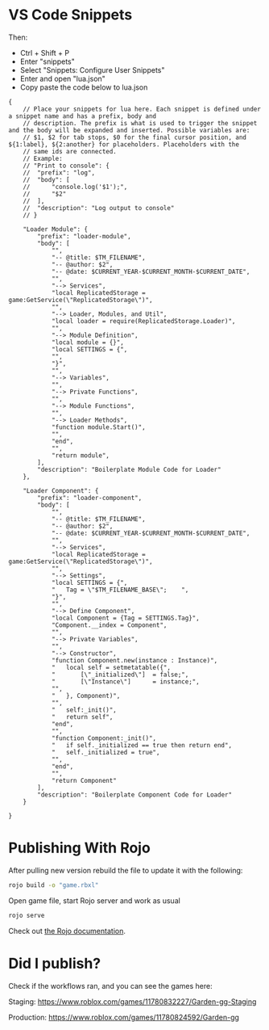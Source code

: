 # VS Code Snippets
Then:
 - Ctrl + Shift + P
 - Enter "snippets"
 - Select "Snippets: Configure User Snippets"
 - Enter and open "lua.json"
 - Copy paste the code below to lua.json

```
{
	// Place your snippets for lua here. Each snippet is defined under a snippet name and has a prefix, body and 
	// description. The prefix is what is used to trigger the snippet and the body will be expanded and inserted. Possible variables are:
	// $1, $2 for tab stops, $0 for the final cursor position, and ${1:label}, ${2:another} for placeholders. Placeholders with the 
	// same ids are connected.
	// Example:
	// "Print to console": {
	// 	"prefix": "log",
	// 	"body": [
	// 		"console.log('$1');",
	// 		"$2"
	// 	],
	// 	"description": "Log output to console"
	// }

	"Loader Module": {
		"prefix": "loader-module",
		"body": [
			"",
			"-- @title: $TM_FILENAME",
			"-- @author: $2",
			"-- @date: $CURRENT_YEAR-$CURRENT_MONTH-$CURRENT_DATE",
			"",
			"--> Services",
			"local ReplicatedStorage = game:GetService(\"ReplicatedStorage\")",
			"",
			"--> Loader, Modules, and Util",
			"local loader = require(ReplicatedStorage.Loader)",
			"",
			"--> Module Definition",
			"local module = {}",
			"local SETTINGS = {",
			"",
			"}",
			"",
			"--> Variables",
			"",
			"--> Private Functions",
			"",
			"--> Module Functions",
			"",
			"--> Loader Methods",
			"function module.Start()",
			"",
			"end",
			"",
			"return module",
		],
		"description": "Boilerplate Module Code for Loader"
	},

	"Loader Component": {
		"prefix": "loader-component",
		"body": [
			"",
			"-- @title: $TM_FILENAME",
			"-- @author: $2",
			"-- @date: $CURRENT_YEAR-$CURRENT_MONTH-$CURRENT_DATE",
			"",
			"--> Services",
			"local ReplicatedStorage = game:GetService(\"ReplicatedStorage\")",
			"",
			"--> Settings",
			"local SETTINGS = {",
			"	Tag = \"$TM_FILENAME_BASE\";	",
			"}",
			"",
			"--> Define Component",
			"local Component = {Tag = SETTINGS.Tag}",
			"Component.__index = Component",
			"",
			"--> Private Variables",
			"",
			"--> Constructor",
			"function Component.new(instance : Instance)",
			"	local self = setmetatable({",
			"		[\"_initialized\"] 	= false;",
			"		[\"Instance\"] 		= instance;",
			"",
			"	}, Component)",
			"",
			"	self:_init()",
			"	return self",
			"end",
			"",
			"function Component:_init()",
			"	if self._initialized == true then return end",
			"	self._initialized = true",
			"",
			"end",
			"",
			"return Component"
		],
		"description": "Boilerplate Component Code for Loader"
	}

}

```

# Publishing With Rojo

After pulling new version rebuild the file to update it with the following:

```bash
rojo build -o "game.rbxl"
```

Open game file, start Rojo server and work as usual

```bash
rojo serve
```

Check out [the Rojo documentation](https://rojo.space/docs).

# Did I publish?

Check if the workflows ran, and you can see the games here:

Staging: https://www.roblox.com/games/11780832227/Garden-gg-Staging

Production: https://www.roblox.com/games/11780824592/Garden-gg
